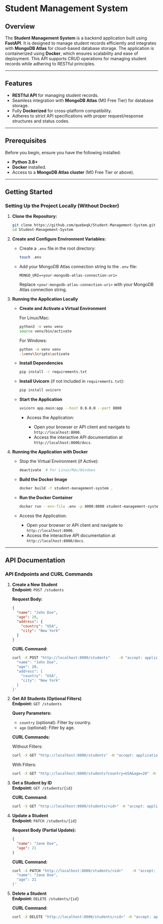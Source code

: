 # Student Management System

## Overview

The **Student Management System** is a backend application built using **FastAPI**. It is designed to manage student records efficiently and integrates with **MongoDB Atlas** for cloud-based database storage. The application is containerized using **Docker**, which ensures scalability and ease of deployment. This API supports CRUD operations for managing student records while adhering to RESTful principles.

---

## Features

- **RESTful API** for managing student records.
- Seamless integration with **MongoDB Atlas** (M0 Free Tier) for database storage.
- Fully **Dockerized** for cross-platform compatibility.
- Adheres to strict API specifications with proper request/response structures and status codes.

---

## Prerequisites

Before you begin, ensure you have the following installed:

- **Python 3.8+**
- **Docker** installed.
- Access to a **MongoDB Atlas cluster** (M0 Free Tier or above).

---

## Getting Started

### Setting Up the Project Locally (Without Docker)

1. **Clone the Repository:**

   ```bash
   git clone https://github.com/quebeqk/Student-Management-System.git
   cd Student-Management-System
   ```

2. **Create and Configure Environment Variables:**

   - Create a `.env` file in the root directory:

     ```bash
     touch .env
     ```

   - Add your MongoDB Atlas connection string to the `.env` file:

     ```
     MONGO_URI=<your-mongodb-atlas-connection-uri>
     ```

     Replace `<your-mongodb-atlas-connection-uri>` with your MongoDB Atlas connection string.

3. **Running the Application Locally**

   - **Create and Activate a Virtual Environment**

     For Linux/Mac:

     ```bash
     python3 -m venv venv
     source venv/bin/activate
     ```

     For Windows:

     ```bash
     python -m venv venv
     .\venv\Scripts\activate
     ```

   - **Install Dependencies**

     ```bash
     pip install -r requirements.txt
     ```

   - **Install Uvicorn** (if not included in `requirements.txt`):

     ```bash
     pip install uvicorn
     ```

   - **Start the Application**

     ```bash
     uvicorn app.main:app --host 0.0.0.0 --port 8000
     ```

     - Access the Application:

       - Open your browser or API client and navigate to `http://localhost:8000`.
       - Access the interactive API documentation at `http://localhost:8000/docs`.

4. **Running the Application with Docker**

   - Stop the Virtual Environment (if Active):

     ```bash
     deactivate  # For Linux/Mac/Windows
     ```

   - **Build the Docker Image**

     ```bash
     docker build -t student-management-system .
     ```

   - **Run the Docker Container**

     ```bash
     docker run --env-file .env -p 8000:8000 student-management-system
     ```

   - Access the Application:

     - Open your browser or API client and navigate to `http://localhost:8000`.
     - Access the interactive API documentation at `http://localhost:8000/docs`.

---

## API Documentation

### API Endpoints and CURL Commands

1. **Create a New Student**  
   **Endpoint:** `POST /students`

   **Request Body:**

   ```json
   {
     "name": "John Doe",
     "age": 20,
     "address": {
       "country": "USA",
       "city": "New York"
     }
   }
   ```

   **CURL Command:**

   ```bash
   curl -X POST "http://localhost:8000/students"    -H "accept: application/json"    -H "Content-Type: application/json"    -d '{
     "name": "John Doe",
     "age": 20,
     "address": {
       "country": "USA",
       "city": "New York"
     }
   }'
   ```

2. **Get All Students (Optional Filters)**  
   **Endpoint:** `GET /students`

   **Query Parameters:**

   - `country` (optional): Filter by country.
   - `age` (optional): Filter by age.

   **CURL Commands:**

   Without Filters:

   ```bash
   curl -X GET "http://localhost:8000/students" -H "accept: application/json"
   ```

   With Filters:

   ```bash
   curl -X GET "http://localhost:8000/students?country=USA&age=20" -H "accept: application/json"
   ```

3. **Get a Student by ID**  
   **Endpoint:** `GET /students/{id}`

   **CURL Command:**

   ```bash
   curl -X GET "http://localhost:8000/students/<id>" -H "accept: application/json"
   ```

4. **Update a Student**  
   **Endpoint:** `PATCH /students/{id}`

   **Request Body (Partial Update):**

   ```json
   {
     "name": "Jane Doe",
     "age": 21
   }
   ```

   **CURL Command:**

   ```bash
   curl -X PATCH "http://localhost:8000/students/<id>"    -H "accept: application/json"    -H "Content-Type: application/json"    -d '{
     "name": "Jane Doe",
     "age": 21
   }'
   ```

5. **Delete a Student**  
   **Endpoint:** `DELETE /students/{id}`

   **CURL Command:**

   ```bash
   curl -X DELETE "http://localhost:8000/students/<id>" -H "accept: application/json"
   ```

